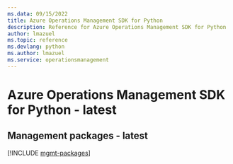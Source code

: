 ```yaml
---
ms.data: 09/15/2022
title: Azure Operations Management SDK for Python
description: Reference for Azure Operations Management SDK for Python
author: lmazuel
ms.topic: reference
ms.devlang: python
ms.author: lmazuel
ms.service: operationsmanagement
---
```

# Azure Operations Management SDK for Python - latest

## Management packages - latest
[!INCLUDE [mgmt-packages](operations-management-mgmt-index.md)]